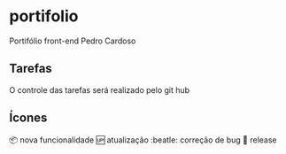 # portifolio

Portifólio front-end Pedro Cardoso

## Tarefas

O controle das tarefas será realizado pelo git hub

## Ícones

:package: nova funcionalidade
:up: atualização
:beatle:  correção de bug
:checkered_flag: release
